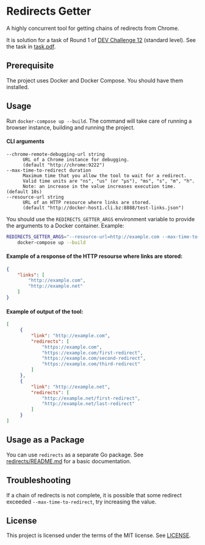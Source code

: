 # Redirects Getter
A highly concurrent tool for getting chains of redirects from Chrome.

It is solution for a task of Round 1 of
[DEV Challenge 12](https://devchallenge.it/) (standard level).
See the task in [task.pdf](./task.pdf).

## Prerequisite
The project uses Docker and Docker Compose.
You should have them installed.

## Usage
Run `docker-compose up --build`. The command will take care of running
a browser instance, building and running the project.

#### CLI arguments
```
--chrome-remote-debugging-url string
      URL of a Chrome instance for debugging.
      (default "http://chrome:9222")
--max-time-to-redirect duration
      Maximum time that you allow the tool to wait for a redirect.
      Valid time units are "ns", "us" (or "µs"), "ms", "s", "m", "h".
      Note: an increase in the value increases execution time. (default 10s)
--resource-url string
      URL of an HTTP resource where links are stored.
      (default "http://docker-host1.cli.bz:8888/test-links.json")
```
You should use the `REDIRECTS_GETTER_ARGS` environment variable to
provide the arguments to a Docker container. Example:
```bash
REDIRECTS_GETTER_ARGS="--resource-url=http://example.com --max-time-to-redirect=60s" \
    docker-compose up --build
```

#### Example of a response of the HTTP resourse where links are stored:
```json
{
    "links": [
        "http://example.com",
        "http://example.net"
    ]
}
```

#### Example of output of the tool:
```json
[
     {
         "link": "http://example.com",
         "redirects": [
             "https://example.com",
             "https://example.com/first-redirect",
             "https://example.com/second-redirect",
             "https://example.com/third-redirect"
         ]
     },
     {
         "link": "http://example.net",
         "redirects": [
             "http://example.net/first-redirect",
             "http://example.net/last-redirect"
         ]
     }
]
```

## Usage as a Package
You can use `redirects` as a separate Go package.
See [redirects/README.md](redirects/README.md) for a basic
documentation.

## Troubleshooting
If a chain of redirects is not complete, it is possible that some
redirect exceeded `--max-time-to-redirect`, try increasing the value.

## License
This project is licensed under the terms of the MIT license.
See [LICENSE](./LICENSE).
